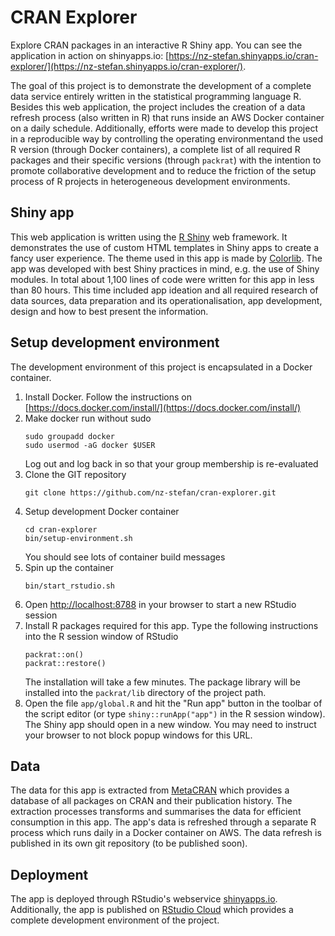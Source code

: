 # CRAN Explorer

Explore CRAN packages in an interactive R Shiny app. You can see the application in action on shinyapps.io: [https://nz-stefan.shinyapps.io/cran-explorer/](https://nz-stefan.shinyapps.io/cran-explorer/).

The goal of this project is to demonstrate the development of a complete data service entirely written in the statistical programming language R. Besides this web application, the project includes the creation of a data refresh process (also written in R) that runs inside an AWS Docker container on a daily schedule. Additionally, efforts were made to develop this project in a reproducible way by controlling the operating environmentand the used R version (through Docker containers), a complete list of all required R packages and their specific versions (through `packrat`) with the intention to  promote collaborative development and to reduce the friction of the setup process of R projects in heterogeneous development environments.

## Shiny app

This web application is written using the [R Shiny](https://shiny.rstudio.com/) web framework. It demonstrates the use of custom HTML templates in Shiny apps to create a fancy user experience. The theme used in this app is made by [Colorlib](https://colorlib.com). The app was developed with best Shiny practices in mind, e.g. the use of Shiny modules. In total about 1,100 lines of code were written for this app in less than 80 hours. This time included app ideation and all required research of data sources, data preparation and its operationalisation, app development, design and how to best present the information.


## Setup development environment

The development environment of this project is encapsulated in a Docker container.

1. Install Docker. Follow the instructions on [https://docs.docker.com/install/](https://docs.docker.com/install/)
2. Make docker run without sudo
    ```
    sudo groupadd docker
    sudo usermod -aG docker $USER
    ```
    Log out and log back in so that your group membership is re-evaluated
3. Clone the GIT repository
    ```
    git clone https://github.com/nz-stefan/cran-explorer.git
    ```
4. Setup development Docker container
    ```
    cd cran-explorer
    bin/setup-environment.sh
    ```
    You should see lots of container build messages
5. Spin up the container
    ```
    bin/start_rstudio.sh
    ```
6. Open [http://localhost:8788](http://localhost:8788) in your browser to start a new RStudio session
7. Install R packages required for this app. Type the following instructions into the R session window of RStudio
    ```
    packrat::on()
    packrat::restore()
    ```
    The installation will take a few minutes. The package library will be installed into the `packrat/lib` directory of the project path.
8. Open the file `app/global.R` and hit the "Run app" button in the toolbar of the script editor (or type `shiny::runApp("app")` in the R session window). The Shiny app should open in a new window. You may need to instruct your browser to not block popup windows for this URL.

## Data

The data for this app is extracted from [MetaCRAN](https://www.r-pkg.org/) which provides a database of all packages on CRAN and their publication history. The extraction processes transforms and summarises the data for efficient consumption in this app. The app's data is refreshed through a separate R process which runs daily in a Docker container on AWS. The data refresh is published in its own git repository (to be published soon). 


## Deployment

The app is deployed through RStudio's webservice [shinyapps.io](https://shinyapps.io/). Additionally, the app is published on [RStudio Cloud](https://rstudio.cloud/project/258634) which provides a complete development environment of the project.

